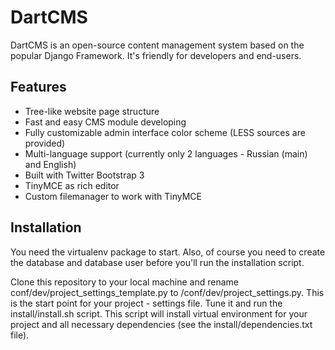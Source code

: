 DartCMS
=======

DartCMS is an open-source content management system based on the popular Django Framework. It's friendly for developers
and end-users.


Features
--------

- Tree-like website page structure
- Fast and easy CMS module developing
- Fully customizable admin interface color scheme (LESS sources are provided)
- Multi-language support (currently only 2 languages - Russian (main) and English)
- Built with Twitter Bootstrap 3
- TinyMCE as rich editor
- Custom filemanager to work with TinyMCE


Installation
------------

You need the virtualenv package to start. Also, of course you need to create the database and database user before you'll
run the installation script.

Clone this repository to your local machine and rename conf/dev/project_settings_template.py
to /conf/dev/project_settings.py. This is the start point for your project - settings file. Tune it and run the
install/install.sh script. This script will install virtual environment for your project and all necessary dependencies
(see the install/dependencies.txt file).
